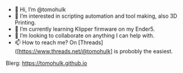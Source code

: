 - 👋 Hi, I’m @tomohulk
- 👀 I’m interested in scripting automation and tool making, also 3D Printing.
- 🌱 I’m currently learning Klipper firmware on my Ender5.
- 💞️ I’m looking to collaborate on anything I can help with.
- 📫 How to reach me?  On [Threads]([https://www.threads.net/@tomohulk] is probobly the easiest.

Blerg:
https://tomohulk.github.io

<!---
tomohulk/tomohulk is a ✨ special ✨ repository because its `README.md` (this file) appears on your GitHub profile.
You can click the Preview link to take a look at your changes.
--->
